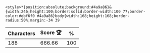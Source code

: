 `<style>*{position:absolute;background:#4a9a86}&{width:246;height:100;border:solid;border-width:100 77;border-color:#ebf6f0 #4a9a86}body{width:168;height:168;border-radius:50%;margin:-34 39`

| Characters | Score 🏆 | %   |
| ---------- | -------- | --- |
| 188        | 666.66   | 100 |
